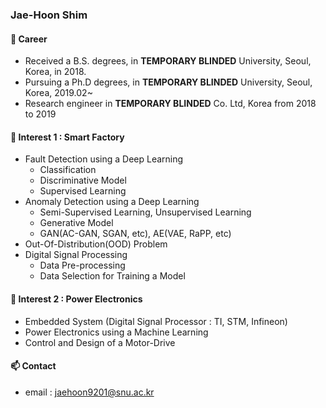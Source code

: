 ### Jae-Hoon Shim

#### 🔭 Career
* Received a B.S. degrees, in **TEMPORARY BLINDED** University, Seoul, Korea, in 2018.
* Pursuing a Ph.D degrees, in **TEMPORARY BLINDED** University, Seoul, Korea, 2019.02~
* Research engineer in **TEMPORARY BLINDED** Co. Ltd, Korea from 2018 to 2019

#### 🌱 Interest 1 : Smart Factory
  * Fault Detection using a Deep Learning
    * Classification
    * Discriminative Model 
    * Supervised Learning
  * Anomaly Detection using a Deep Learning
    * Semi-Supervised Learning, Unsupervised Learning
    * Generative Model
    * GAN(AC-GAN, SGAN, etc), AE(VAE, RaPP, etc)
  * Out-Of-Distribution(OOD) Problem
  * Digital Signal Processing
    * Data Pre-processing
    * Data Selection for Training a Model
    
#### 🌱 Interest 2 : Power Electronics
  * Embedded System (Digital Signal Processor : TI, STM, Infineon)
  * Power Electronics using a Machine Learning
  * Control and Design of a Motor-Drive
        
#### 📫 Contact
* email : jaehoon9201@snu.ac.kr
